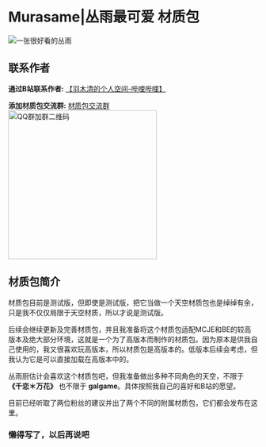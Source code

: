 # Murasame|丛雨最可爱 材质包
<img src="https://img.picui.cn/free/2024/07/19/669a6199dc2f4.jpg" alt="一张很好看的丛雨">

## 联系作者
 **通过B站联系作者:** [【羽木清的个人空间-哔哩哔哩】](https://b23.tv/zoG1Ea8)

 **添加材质包交流群:** [材质包交流群](https://qm.qq.com/q/hMgA4gFBba)
<img src="https://img.picui.cn/free/2024/07/19/669a6497eef74.jpg" alt="QQ群加群二维码" height="300">


## 材质包简介
材质包目前是测试版，但即使是测试版，把它当做一个天空材质包也是绰绰有余，只是我不仅仅局限于天空材质，所以才说是测试版。

后续会继续更新及完善材质包，并且我准备将这个材质包适配MCJE和BE的较高版本及绝大部分环境，这就是一个为了高版本而制作的材质包。因为原本是供我自己使用的，我又很喜欢玩高版本，所以材质包是高版本的。低版本后续会考虑，但我认为它是可以直接加载在高版本中的。

丛雨厨估计会喜欢这个材质包吧，但我准备做出多种不同角色的天空，不限于 **《千恋＊万花》** 也不限于 **galgame**。具体按照我自己的喜好和B站的愿望。

目前已经听取了两位粉丝的建议并出了两个不同的附属材质包，它们都会发布在这里。

### 懒得写了，以后再说吧








